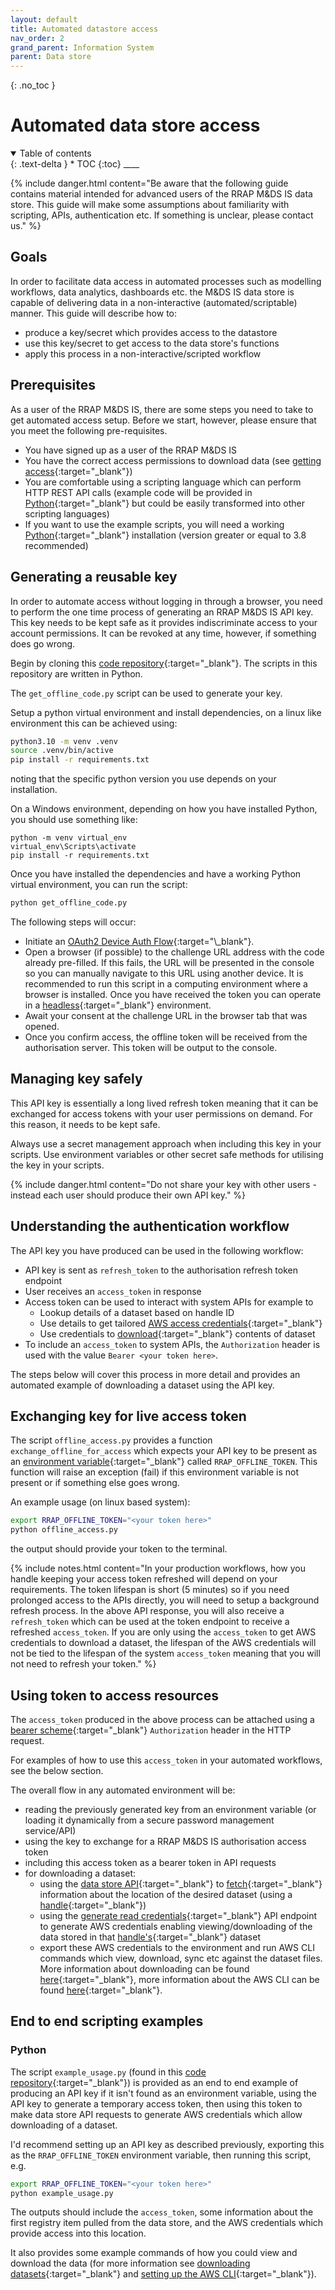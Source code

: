 ```yaml
---
layout: default
title: Automated datastore access
nav_order: 2
grand_parent: Information System
parent: Data store
---
```


{: .no_toc }

# Automated data store access

<details  open markdown="block">
  <summary>
    Table of contents
  </summary>
{: .text-delta }
* TOC
{:toc}
____
</details>

{% include danger.html content="Be aware that the following guide contains material intended for advanced users of the RRAP M&DS IS data store. This guide will make some assumptions about familiarity with scripting, APIs, authentication etc. If something is unclear, please contact us." %}

## Goals

In order to facilitate data access in automated processes such as modelling workflows, data analytics, dashboards etc. the M&DS IS data store is capable of delivering data in a non-interactive (automated/scriptable) manner. This guide will describe how to:

-   produce a key/secret which provides access to the datastore
-   use this key/secret to get access to the data store's functions
-   apply this process in a non-interactive/scripted workflow

## Prerequisites

As a user of the RRAP M&DS IS, there are some steps you need to take to get automated access setup. Before we start, however, please ensure that you meet the following pre-requisites.

-   You have signed up as a user of the RRAP M&DS IS
-   You have the correct access permissions to download data (see [getting access](../getting-started-is/requesting-access-is.html){:target="\_blank"})
-   You are comfortable using a scripting language which can perform HTTP REST API calls (example code will be provided in [Python](https://www.python.org/){:target="\_blank"} but could be easily transformed into other scripting languages)
-   If you want to use the example scripts, you will need a working [Python](https://www.python.org/){:target="\_blank"} installation (version greater or equal to 3.8 recommended)

## Generating a reusable key

In order to automate access without logging in through a browser, you need to perform the one time process of generating an RRAP M&DS IS API key. This key needs to be kept safe as it provides indiscriminate access to your account permissions. It can be revoked at any time, however, if something does go wrong.

Begin by cloning this [code repository](https://github.com/gbrrestoration/mds-is-client-tools){:target="\_blank"}. The scripts in this repository are written in Python.

The `get_offline_code.py` script can be used to generate your key.

Setup a python virtual environment and install dependencies, on a linux like environment this can be achieved using:

```bash
python3.10 -m venv .venv
source .venv/bin/active
pip install -r requirements.txt
```

noting that the specific python version you use depends on your installation.

On a Windows environment, depending on how you have installed Python, you should use something like:

```
python -m venv virtual_env
virtual_env\Scripts\activate
pip install -r requirements.txt
```

Once you have installed the dependencies and have a working Python virtual environment, you can run the script:

```bash
python get_offline_code.py
```

The following steps will occur:

-   Initiate an [OAuth2 Device Auth Flow](https://auth0.com/docs/get-started/authentication-and-authorization-flow/device-authorization-flow#:~:text=With%20input%2Dconstrained%20devices%20that,easy%20way%20to%20enter%20text.){:target="\_blank"}.
-   Open a browser (if possible) to the challenge URL address with the code already pre-filled. If this fails, the URL will be presented in the console so you can manually navigate to this URL using another device. It is recommended to run this script in a computing environment where a browser is installed. Once you have received the token you can operate in a [headless](https://en.wikipedia.org/wiki/Headless_software){:target="\_blank"} environment.
-   Await your consent at the challenge URL in the browser tab that was opened.
-   Once you confirm access, the offline token will be received from the authorisation server. This token will be output to the console.

## Managing key safely

This API key is essentially a long lived refresh token meaning that it can be exchanged for access tokens with your user permissions on demand. For this reason, it needs to be kept safe.

Always use a secret management approach when including this key in your scripts. Use environment variables or other secret safe methods for utilising the key in your scripts.

{% include danger.html content="Do not share your key with other users - instead each user should produce their own API key." %}

## Understanding the authentication workflow

The API key you have produced can be used in the following workflow:

-   API key is sent as `refresh_token` to the authorisation refresh token endpoint
-   User receives an `access_token` in response
-   Access token can be used to interact with system APIs for example to
    -   Lookup details of a dataset based on handle ID
    -   Use details to get tailored [AWS access credentials](./setting-up-the-aws-cli.md){:target="\_blank"}
    -   Use credentials to [download](./downloading-datasets.md){:target="\_blank"} contents of dataset
-   To include an `access_token` to system APIs, the `Authorization` header is used with the value `Bearer <your token here>`.

The steps below will cover this process in more detail and provides an automated example of downloading a dataset using the API key.

## Exchanging key for live access token

The script `offline_access.py` provides a function `exchange_offline_for_access` which expects your API key to be present as an [environment variable](https://en.wikipedia.org/wiki/Environment_variable){:target="\_blank"} called `RRAP_OFFLINE_TOKEN`. This function will raise an exception (fail) if this environment variable is not present or if something else goes wrong.

An example usage (on linux based system):

```bash
export RRAP_OFFLINE_TOKEN="<your token here>"
python offline_access.py
```

the output should provide your token to the terminal.

{% include notes.html content="In your production workflows, how you handle keeping your access token refreshed will depend on your requirements. The token lifespan is short (5 minutes) so if you need prolonged access to the APIs directly, you will need to setup a background refresh process. In the above API response, you will also receive a `refresh_token` which can be used at the token endpoint to receive a refreshed `access_token`. If you are only using the `access_token` to get AWS credentials to download a dataset, the lifespan of the AWS credentials will not be tied to the lifespan of the system `access_token` meaning that you will not need to refresh your token." %}

## Using token to access resources

The `access_token` produced in the above process can be attached using a [bearer scheme](https://www.devopsschool.com/blog/what-is-bearer-token-and-how-it-works/){:target="\_blank"} `Authorization` header in the HTTP request.

For examples of how to use this `access_token` in your automated workflows, see the below section.

The overall flow in any automated environment will be:

-   reading the previously generated key from an environment variable (or loading it dynamically from a secure password management service/API)
-   using the key to exchange for a RRAP M&DS IS authorisation access token
-   including this access token as a bearer token in API requests
-   for downloading a dataset:
    -   using the [data store API](https://data-api.rrap-is.com/docs){:target="\_blank"} to [fetch](https://data-api.stage.rrap-is.com/docs#/Registry%20Items/fetch_dataset_registry_items_fetch_dataset_get){:target="\_blank"} information about the location of the desired dataset (using a [handle](../digital-object-identifiers.md){:target="\_blank"})
    -   using the [generate read credentials](https://data-api.stage.rrap-is.com/docs#/Registry%20credentials/generate_read_access_credentials_registry_credentials_generate_read_access_credentials_post){:target="\_blank"} API endpoint to generate AWS credentials enabling viewing/downloading of the data stored in that [handle's](../digital-object-identifiers.md){:target="\_blank"} dataset
    -   export these AWS credentials to the environment and run AWS CLI commands which view, download, sync etc against the dataset files. More information about downloading can be found [here](./downloading-datasets.md){:target="\_blank"}, more information about the AWS CLI can be found [here](./setting-up-the-aws-cli.md){:target="\_blank"}.

## End to end scripting examples

### Python

The script `example_usage.py` (found in this [code repository](https://github.com/gbrrestoration/mds-is-client-tools){:target="\_blank"}) is provided as an end to end example of producing an API key if it isn't found as an environment variable, using the API key to generate a temporary access token, then using this token to make data store API requests to generate AWS credentials which allow downloading of a dataset.

I'd recommend setting up an API key as described previously, exporting this as the `RRAP_OFFLINE_TOKEN` environment variable, then running this script, e.g.

```bash
export RRAP_OFFLINE_TOKEN="<your token here>"
python example_usage.py
```

The outputs should include the `access_token`, some information about the first registry item pulled from the data store, and the AWS credentials which provide access into this location.

It also provides some example commands of how you could view and download the data (for more information see [downloading datasets](./downloading-datasets.md){:target="\_blank"} and [setting up the AWS CLI](./setting-up-the-aws-cli.md){:target="\_blank"}).
